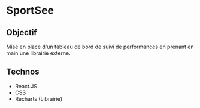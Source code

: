# SportSee

## Objectif

Mise en place d'un tableau de bord de suivi de performances en prenant en main une librairie externe. 

## Technos 

- React.JS
- CSS
- Recharts (Librairie)
